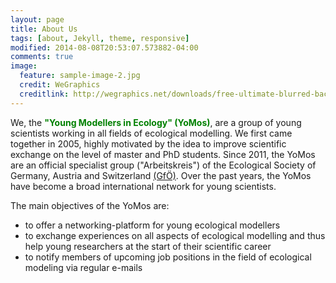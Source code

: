 ```yaml
---
layout: page
title: About Us
tags: [about, Jekyll, theme, responsive]
modified: 2014-08-08T20:53:07.573882-04:00
comments: true
image:
  feature: sample-image-2.jpg
  credit: WeGraphics
  creditlink: http://wegraphics.net/downloads/free-ultimate-blurred-background-pack/
---
```


<p>We, the <font color="green"><b>"Young Modellers in Ecology" (YoMos)</b></font>, are a group of young scientists working in all fields of ecological modelling. We first came together in 2005, highly motivated by the idea to improve scientific exchange on the level of master and PhD students. Since 2011, the YoMos are an official specialist group ("Arbeitskreis") of the Ecological Society of Germany, Austria and Switzerland <a href="http://www.gfoe.org/">(GfÖ)</a>. Over the past years, the YoMos have become a broad international network for young scientists.</p>
<p>The main objectives of the YoMos are:</p>
<ul>
	<li>to offer a networking-platform for young ecological modellers</li>
	<li>to exchange experiences on all aspects of ecological modelling and thus help young researchers at the start of their scientific career</li>
	<li>to notify members of upcoming job positions in the field of ecological modeling via regular e-mails</li>
</ul>
